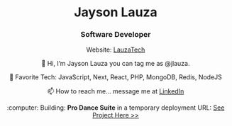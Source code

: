 <h1 align="center">Jayson Lauza</h1>
<h3 align="center">Software Developer</h3>
<p align="center">Website: <a href="https://jayson-lauza.vercel.app">LauzaTech</a></p>

<p align="center">👋 Hi, I’m Jayson Lauza you can tag me as @jlauza.</p>
<p align="center">👀 Favorite Tech: JavaScript, Next, React, PHP, MongoDB, Redis, NodeJS</p>
<p align="center">📫 How to reach me... message me at <a href="https://www.linkedin.com/in/jayson-lauza-a4441948/">LinkedIn</a></p>
<p align="center">:computer: Building: <strong>Pro Dance Suite</strong> in a temporary deployment URL: <a href="https://pro-dance-suite.vercel.app">See Project Here >></a></p>
